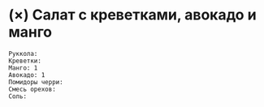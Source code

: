 # (×) Салат с креветками, авокадо и манго

```ingredients
Руккола:
Креветки:
Манго: 1
Авокадо: 1
Помидоры черри:
Смесь орехов:
Соль:
```
